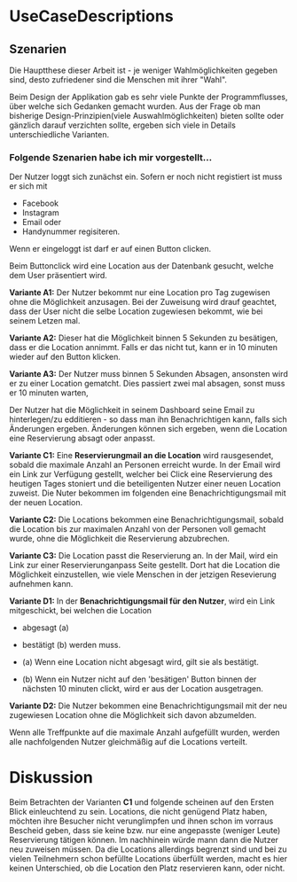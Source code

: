 # UseCaseDescriptions


## Szenarien

Die Hauptthese dieser Arbeit ist - je weniger Wahlmöglichkeiten gegeben sind, desto zufriedener sind die Menschen mit ihrer "Wahl".

Beim Design der Applikation gab es sehr viele Punkte der Programmflusses, über welche sich Gedanken gemacht wurden. Aus der Frage ob man bisherige Design-Prinzipien(viele Auswahlmöglichkeiten) bieten sollte oder gänzlich darauf verzichten sollte, ergeben sich viele in Details unterschiedliche Varianten.

### Folgende Szenarien habe ich mir vorgestellt...

Der Nutzer loggt sich zunächst ein. Sofern er noch nicht registiert ist muss er sich mit
* Facebook
* Instagram
* Email
oder
* Handynummer
regisiteren.

Wenn er eingeloggt ist darf er auf einen Button clicken.

Beim Buttonclick wird eine Location aus der Datenbank gesucht, welche dem User präsentiert wird.

__Variante A1:__
Der Nutzer bekommt nur eine Location pro Tag zugewisen ohne die Möglichkeit anzusagen. Bei der Zuweisung wird drauf geachtet, dass der User nicht die selbe Location zugewiesen bekommt, wie bei seinem Letzen mal.

__Variante A2:__
Dieser hat die Möglichkeit binnen 5 Sekunden zu besätigen, dass er die Location annimmt. Falls er das nicht tut, kann er in 10 minuten wieder auf den Button klicken.

__Variante A3:__
Der Nutzer muss binnen 5 Sekunden Absagen, ansonsten wird er zu einer Location gematcht. Dies passiert zwei mal absagen, sonst muss er 10 minuten warten,



Der Nutzer hat die Möglichkeit in seinem Dashboard seine Email zu hinterlegen/zu edditieren - so dass man ihn Benachrichtigen kann, falls sich Änderungen ergeben. Änderungen können sich ergeben, wenn die Location eine Reservierung absagt oder anpasst.


__Variante C1:__
Eine __Reservierungmail an die Location__ wird rausgesendet, sobald die maximale Anzahl an Personen erreicht wurde. In der Email wird ein Link zur Verfügung gestellt, welcher bei Click eine Reservierung des heutigen Tages stoniert und die beteiligenten Nutzer einer neuen Location zuweist. Die Nuter bekommen im folgenden eine Benachrichtigungsmail mit der neuen Location.

__Variante C2:__
Die Locations bekommen eine Benachrichtigungsmail, sobald die Location bis zur maximalen Anzahl von der Personen voll gemacht wurde, ohne die Möglichkeit die Reservierung abzubrechen.

__Variante C3:__
Die Location passt die Reservierung an. In der Mail, wird ein Link zur einer Reservierunganpass Seite gestellt.
Dort hat die Location die Möglichkeit einzustellen, wie viele Menschen in der jetzigen Resevierung aufnehmen kann. 

__Variante D1:__
In der __Benachrichtigungsmail für den Nutzer__, wird ein Link mitgeschickt, bei welchen die Location
*	abgesagt 	(a)
*	bestätigt	(b)
 werden muss.

 * (a) Wenn eine Location nicht abgesagt wird, gilt sie als bestätigt.
 * (b) Wenn ein Nutzer nicht auf den 'besätigen' Button binnen der nächsten 10 minuten clickt, wird er aus der Location ausgetragen.  


__Variante D2:__
 Die Nutzer bekommen eine Benachrichtigungsmail mit der neu zugewiesen Location ohne die Möglichkeit sich davon abzumelden.


Wenn alle Treffpunkte auf die maximale Anzahl aufgefüllt wurden, werden alle nachfolgenden Nutzer gleichmäßig auf die Locations verteilt.




# Diskussion

Beim Betrachten der Varianten __C1__ und folgende scheinen auf den Ersten Blick einleuchtend zu sein. Locations, die nicht genügend Platz haben, möchten ihre Besucher nicht verunglimpfen und ihnen schon im vorraus Bescheid geben, dass sie keine bzw. nur eine angepasste (weniger Leute) Reservierung tätigen können. Im nachhinein würde mann dann die Nutzer neu zuweisen müssen. Da die Locations allerdings begrenzt sind und bei zu vielen Teilnehmern schon befüllte Locations überfüllt werden, macht es hier keinen Unterschied, ob die Location den Platz reservieren kann, oder nicht. 

